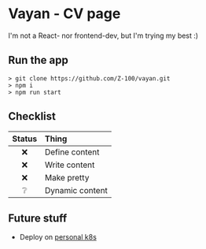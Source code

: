 # Vayan - CV page

I'm not a React- nor frontend-dev, but I'm trying my best :)

## Run the app

```shell
> git clone https://github.com/Z-100/vayan.git
> npm i
> npm run start
```
## Checklist

| Status          | Thing           |
|:---------------:|:----------------|
| :x:             | Define content  |
| :x:             | Write content   |
| :x:             | Make pretty     |
| :grey_question: | Dynamic content |

## Future stuff

- Deploy on [personal k8s](https://github.com/Z-100/k8s)
